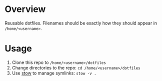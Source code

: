 # Overview

Reusable dotfiles. Filenames should be exactly how they should appear in `/home/<username>`.

# Usage

1. Clone this repo to `/home/<username>/dotfiles`
2. Change directories to the repo: `cd /home/<username>/dotfiles`
3. Use [stow](https://www.gnu.org/software/stow/manual/stow.html) to manage symlinks: `stow -v .`
